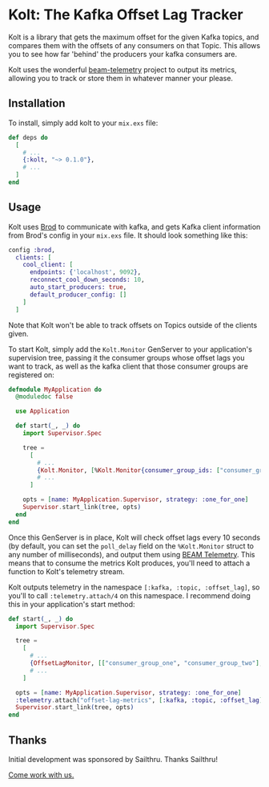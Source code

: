 # Kolt: The <b>K</b>afka <b>O</b>ffset <b>L</b>ag <b>T</b>racker

Kolt is a library that gets the maximum offset for the given Kafka topics, and compares them with the offsets of any consumers on that Topic. This allows you to see how far 'behind' the producers your kafka consumers are.

Kolt uses the wonderful [beam-telemetry](https://github.com/beam-telemetry/telemetry) project to output its metrics, allowing you to track or store them in whatever manner your please.

## Installation

To install, simply add kolt to your `mix.exs` file:

```elixir
def deps do
  [
    # ...
    {:kolt, "~> 0.1.0"},
    # ...
  ]
end
```

## Usage

Kolt uses [Brod](https://github.com/klarna/brod/) to communicate with kafka, and gets Kafka client information from Brod's config in your `mix.exs` file. It should look something like this:
```elixir
config :brod,
  clients: [
    cool_client: [
      endpoints: {'localhost', 9092},
      reconnect_cool_down_seconds: 10,
      auto_start_producers: true,
      default_producer_config: []
    ]
  ]
```

Note that Kolt won't be able to track offsets on Topics outside of the clients given.

To start Kolt, simply add the `Kolt.Monitor` GenServer to your application's supervision tree, passing it the consumer groups whose offset lags you want to track, as well as the kafka client that those consumer groups are registered on:

```elixir
defmodule MyApplication do
  @moduledoc false

  use Application

  def start(_, _) do
    import Supervisor.Spec

    tree =
      [
        # ...
        {Kolt.Monitor, [%Kolt.Monitor{consumer_group_ids: ["consumer_group_one", "consumer_group_two"], kafka_client: :cool_client, poll_delay: 2_000}]},
        # ...
      ]

    opts = [name: MyApplication.Supervisor, strategy: :one_for_one]
    Supervisor.start_link(tree, opts)
  end
end
```

Once this GenServer is in place, Kolt will check offset lags every 10 seconds (by default, you can set the `poll_delay` field on the `%Kolt.Monitor` struct to any number of milliseconds), and output them using [BEAM Telemetry](https://github.com/beam-telemetry/telemetry). This means that to consume the metrics Kolt produces, you'll need to attach a function to Kolt's telemetry stream.

Kolt outputs telemetry in the namespace `[:kafka, :topic, :offset_lag]`, so you'll to call `:telemetry.attach/4` on this namespace. I recommend doing this in your application's start method:
```elixir
def start(_, _) do
  import Supervisor.Spec

  tree =
    [
      # ...
      {OffsetLagMonitor, [["consumer_group_one", "consumer_group_two"], :cool_client]},
      # ...
    ]

  opts = [name: MyApplication.Supervisor, strategy: :one_for_one]
  :telemetry.attach("offset-lag-metrics", [:kafka, :topic, :offset_lag], &TelemetryHandler.handle_event/4, nil)
  Supervisor.start_link(tree, opts)
end
```

## Thanks

Initial development was sponsored by Sailthru. Thanks Sailthru!

[Come work with us.](https://www.sailthru.com/careers/)

